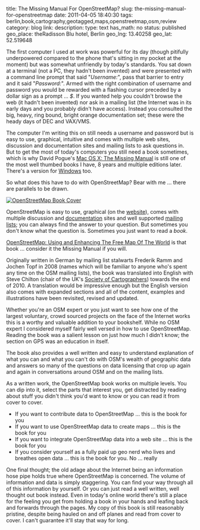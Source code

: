 title: The Missing Manual For OpenStreetMap?
slug: the-missing-manual-for-openstreetmap
date: 2011-04-05 18:40:30
tags: berlin,book,cartography,geotagged,maps,openstreetmap,osm,review
category: blog
link: 
description: 
type: text
has_math: no
status: published
geo_place: theRadisson Blu hotel, Berlin
geo_lng: 13.40258
geo_lat: 52.519648

The first computer I used at work was powerful for its day (though pitifully underpowered compared to the phone that's sitting in my pocket at the moment) but was somewhat unfriendly by today's standards. You sat down at a terminal (not a PC, they hadn't been invented) and were presented with a command line prompt that said "*Username:*", pass that barrier to entry and it said "*Password:*". Armed with the right combination of username and password you would be rewarded with a flashing cursor preceded by a dollar sign as a prompt ... *$*. If you wanted help you couldn't browse the web (it hadn't been invented) nor ask in a mailing list (the Internet was in its early days and you probably didn't have access). Instead you consulted the big, heavy, ring bound, bright orange documentation set; these were the heady days of DEC and VAX/VMS.

The computer I'm writing this on still needs a username and password but is easy to use, graphical, intuitive and comes with multiple web sites, discussion and documentation sites and mailing lists to ask questions in. But to get the most of today's computers you still need a book sometimes, which is why David Pogue's [Mac OS X: The Missing Manual](http://oreilly.com/catalog/9780596153281/ "http://oreilly.com/catalog/9780596153281/") is still one of the most well thumbed books I have, 8 years and multiple editions later. There's a version for [Windows](http://oreilly.com/catalog/9780596806392/ "http://oreilly.com/catalog/9780596806392/") too.

So what does this have to do with OpenStreetMap? Bear with me ... there are parallels to be drawn.

<!-- TEASER_END -->

[![OpenStreetMap Book Cover](/wp-content/uploads/2011/04/english1-cover-large-228x300.png)](http://www.openstreetmap.info/img/english1-cover-large.png "OpenStreetMap Book Cover")

OpenStreetMap is easy to use, graphical (on the [website](http://www.openstreetmap.org/ "http://www.openstreetmap.org/")), comes with multiple discussion and [documentation](http://wiki.openstreetmap.org/wiki/Main_Page "http://wiki.openstreetmap.org/wiki/Main_Page") sites and well supported [mailing lists](http://wiki.openstreetmap.org/wiki/Mailing_List "http://wiki.openstreetmap.org/wiki/Mailing_List"); you can always find the answer to your question. But sometimes you don't know what the question is. Sometimes you just want to read a *book*.

[OpenStreetMap: Using and Enhancing The Free Map Of The World](http://www.openstreetmap.info/ "http://www.openstreetmap.info/") is that book ... consider it the Missing Manual if you will.

Originally written in German by mailing list stalwarts Frederik Ramm and Jochen Topf in 2008 (names which will be familiar to anyone who's spent any time on the OSM mailing lists), the book was translated into English with Steve Chilton (chair of the UK's [Society of Cartographers](http://www.soc.org.uk/index.htm "http://www.soc.org.uk/index.htm")) towards the end of 2010. A translation would be impressive enough but the English version also comes with expanded sections and all of the content, examples and illustrations have been revisited, revised and updated.

Whether you're an OSM expert or you just want to see how one of the largest voluntary, crowd sourced projects on the face of the Internet works this is a worthy and valuable addition to your bookshelf. While no OSM expert I considered myself fairly well versed in how to use OpenStreetMap. Reading the book was a salient lesson on just how much I didn't know; the section on GPS was an education in itself.

The book also provides a well written and easy to understand explanation of what you can and what you can't do with OSM's wealth of geographic data and answers so many of the questions on data licensing that crop up again and again in conversations around OSM and on the mailing lists.

As a written work, the OpenStreetMap book works on multiple levels. You can dip into it, select the parts that interest you, get distracted by reading about stuff you didn't think you'd want to know or you can read it from cover to cover.


* If you want to contribute data to OpenStreetMap ... this is the book for you
* If you want to use OpenStreetMap data to create maps ... this is the book for you
* If you want to integrate OpenStreetMap data into a web site ... this is the book for you
* If you consider yourself as a fully paid up geo nerd who lives and breathes open data ... this is the book for you. No ... really


One final thought; the old adage about the Internet being an information hose pipe holds true where OpenStreetMap is concerned. The volume of information and data is simply staggering. You can find your way through all of this information by yourself. Or you can just read a well written, well thought out book instead. Even in today's online world there's still a place for the feeling you get from holding a book in your hands and leafing back and forwards through the pages. My copy of this book is still reasonably pristine, despite being hauled on and off planes and read from cover to cover. I can't guarantee it'll stay that way for long.



